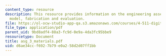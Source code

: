 ```yaml
---
content_type: resource
description: This resource provides information on the engineering assemblies, materials,
  model, fabrication and evaluation.
file: https://ol-ocw-studio-app-qa.s3.amazonaws.com/courses/4-511-digital-mock-up-workshop-spring-2006/d6ae34ccf6927b79e0a258d2d07ff1bb_asg_3_materials.pdf
file_type: application/pdf
parent_uid: 9bd8adf4-88a3-fc9d-0e9a-4da3fc95bbe9
resourcetype: Document
title: asg_3_materials.pdf
uid: d6ae34cc-f692-7b79-e0a2-58d2d07ff1bb
---
```


